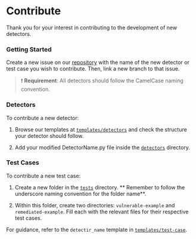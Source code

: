 # Contribute

Thank you for your interest in contributing to the development of new detectors.

### Getting Started

Create a new issue on our [repository](https://github.com/CoinFabrik/stacy) with the name of the new detector or test case you wish to contribute. Then, link a new branch to that issue.

> :exclamation: **Requirement**: All detectors should follow the CamelCase naming convention.

### Detectors

To contribute a new detector:

1. Browse our templates at [`templates/detectors`](https://github.com/CoinFabrik/stacy/tree/main/templates/detectors) and check the structure your detector should follow. 

2. Add your modified DetectorName.py file inside the [`detectors`](https://github.com/CoinFabrik/stacy/tree/main/src/stacy_analyzer/detectors) directory.

### Test Cases

To contribute a new test case:

1. Create a new folder in the [`tests`](https://github.com/CoinFabrik/stacy/tree/main/tests) directory. ** Remember to follow the underscore naming convention for the folder name**.

2. Within this folder, create two directories: `vulnerable-example` and `remediated-example`. Fill each with the relevant files for their respective test cases. 

For guidance, refer to the `detectir_name` template in [`templates/test-case`](https://github.com/CoinFabrik/stacy/tree/main/templates/tests).
